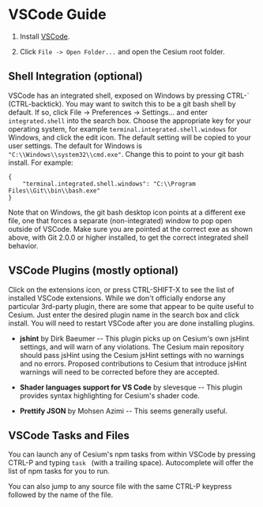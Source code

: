 # VSCode Guide

1. Install [VSCode](https://code.visualstudio.com/).

2. Click `File -> Open Folder...` and open the Cesium root folder.

## Shell Integration (optional)

VSCode has an integrated shell, exposed on Windows by pressing CTRL-\` (CTRL-backtick).
You may want to switch this to be a git bash shell by default.  If so, click
File -> Preferences -> Settings... and enter `integrated.shell` into the search
box.  Choose the appropriate key for your operating system, for example
`terminal.integrated.shell.windows` for Windows, and click the edit icon.
The default setting will be copied to your user settings.  The default for
Windows is `"C:\\Windows\\system32\\cmd.exe"`.  Change this to point to your
git bash install.  For example:

```
{
    "terminal.integrated.shell.windows": "C:\\Program Files\\Git\\bin\\bash.exe"
}
```

Note that on Windows, the git bash desktop icon points at a different exe file,
one that forces a separate (non-integrated) window to pop open outside of VSCode.
Make sure you are pointed at the correct exe as shown above, with Git 2.0.0 or
higher installed, to get the correct integrated shell behavior.

## VSCode Plugins (mostly optional)

Click on the extensions icon, or press CTRL-SHIFT-X to see the list of installed
VSCode extensions.  While we don't officially endorse any particular 3rd-party
plugin, there are some that appear to be quite useful to Cesium.  Just enter
the desired plugin name in the search box and click install.  You will need to
restart VSCode after you are done installing plugins.

* **jshint** by Dirk Baeumer -- This plugin picks up on Cesium's own jsHint settings,
and will warn of any violations.  The Cesium main repository should pass jsHint
using the Cesium jsHint settings with no warnings and no errors.  Proposed
contributions to Cesium that introduce jsHint warnings will need to be corrected
before they are accepted.

* **Shader languages support for VS Code** by slevesque -- This plugin provides
syntax highlighting for Cesium's shader code.

* **Prettify JSON** by Mohsen Azimi -- This seems generally useful.

## VSCode Tasks and Files

You can launch any of Cesium's npm tasks from within VSCode by pressing
CTRL-P and typing `task ` (with a trailing space).  Autocomplete will
offer the list of npm tasks for you to run.

You can also jump to any source file with the same CTRL-P keypress
followed by the name of the file.
